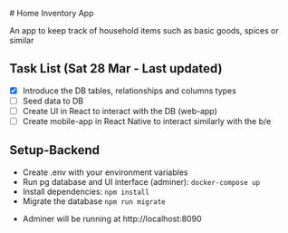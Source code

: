 # Home Inventory App

An app to keep track of household items such as basic goods, spices or similar

## Task List (Sat 28 Mar - Last updated)

- [x] Introduce the DB tables, relationships and columns types
- [ ] Seed data to DB
- [ ] Create UI in React to interact with the DB (web-app)
- [ ] Create mobile-app in React Native to interact similarly with the b/e

## Setup-Backend

- Create .env with your environment variables
- Run pg database and UI interface (adminer): `docker-compose up`
- Install dependencies: `npm install`
- Migrate the database `npm run migrate`

* Adminer will be running at http://localhost:8090
